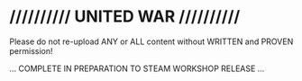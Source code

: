 # ////////// UNITED WAR //////////

Please do not re-upload ANY or ALL content without WRITTEN and PROVEN permission!

... COMPLETE IN PREPARATION TO STEAM WORKSHOP RELEASE ...